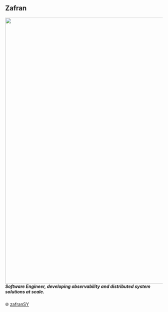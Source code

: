 ## Zafran
<img align = "left" src="https://camo.githubusercontent.com/4d9f5ecceb711eec6e2018f38a5677dc657c9738d4a65ba3b928c41c0a45b439/68747470733a2f2f6d69726f2e6d656469756d2e636f6d2f6d61782f313336302f302a37513379765349765f7430696f4a2d5a2e676966" height ="auto" width = "850"/>



<br/>
<br/>
<h5>Software Engineer, developing observability and distributed system solutions at scale.</h5>

🌐 [zafranSY](https://www.linkedin.com/in/zafran-sakowi-065b34215/)

